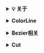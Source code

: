 <b><details><summary>💡 关于</summary></b>

📚 本仓库是对我在大学期间在我校图形学研究所做的部分图形学算法的整理。

</details>

<b><details><summary>ColorLine</summary></b>

####  这个是我进研究所时老师出的考题，还挺有意思的.

![image](https://github.com/CG-AccelWorld/Graphics/blob/master/MyImg/ColorLine.gif)

</details>

<b><details><summary>Bezier相关</summary></b>
  
---
<details><summary>DBezier</summary>
  
#### Bezier运动图

![image](https://github.com/CG-AccelWorld/Graphics/blob/master/MyImg/DBezier.gif)

</details>

<details><summary>Bezier三维物体渲染</summary>
  
#### Bezier三维物体渲染效果图
##### 这些物体渲染构建的方法都相同，所以只上传了一个“粉色透明花瓶”的 Codes.

<img src="https://github.com/CG-AccelWorld/Graphics/blob/master/MyImg/%E7%B2%89%E8%89%B2%E9%80%8F%E6%98%8E%E8%8A%B1%E7%93%B6.png" alt="Sample"  width="250" height="250">
<img src="https://github.com/CG-AccelWorld/Graphics/blob/master/MyImg/%E5%8F%A4%E9%92%9F.png" alt="Sample"  width="250" height="250">
<img src="https://github.com/CG-AccelWorld/Graphics/blob/master/MyImg/%E5%AE%9D%E5%A1%94.png" alt="Sample"  width="250" height="250">

            粉色透明瓶子                           古钟                               宝塔
            
<img src="https://github.com/CG-AccelWorld/Graphics/blob/master/MyImg/%E7%A9%BA%E7%AB%B9.png" alt="Sample"  width="250" height="250">
<img src="https://github.com/CG-AccelWorld/Graphics/blob/master/MyImg/%E5%8D%AB%E6%98%9F%E9%9B%B7%E8%BE%BE.png" alt="Sample"  width="250" height="250">
<img src="https://github.com/CG-AccelWorld/Graphics/blob/master/MyImg/%E6%A3%8B%E7%AC%A5%EF%BC%88s%C3%AC%EF%BC%89.png" alt="Sample"  width="250" height="250">

                空竹                             卫星雷达                           棋笥（si）

<img src="https://github.com/CG-AccelWorld/Graphics/blob/master/MyImg/%E9%99%B6%E7%93%B7.png" alt="Sample"  width="250" height="250">

                陶瓷         
</details>

<details><summary>B样条曲线</summary>
  
#### 鼠标移动控制点，曲线随之变化。

<img src="https://github.com/CG-AccelWorld/Graphics/blob/master/MyImg/B%E6%A0%B7%E6%9D%A1%E6%9B%B2%E7%BA%BF.gif" alt="Sample" width="500" height="300">

</details>

<details><summary>BezierBall</summary>
  
#### 利用Bezier曲线绘制球。

<img src="https://github.com/CG-AccelWorld/Graphics/blob/master/MyImg/BezierBall.gif" alt="Sample" width="350" height="350">

</details>

---
</details>

<b><details><summary>Cut</summary></b>

####  简单二维裁剪：直线裁剪

<img src="https://github.com/CG-AccelWorld/Graphics/tree/master/Cut" alt="Sample" width="350" height="350">

</details>
